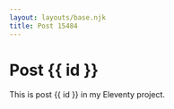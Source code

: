 ```yaml
---
layout: layouts/base.njk
title: Post 15484
---
```


# Post {{ id }}

This is post {{ id }} in my Eleventy project.
